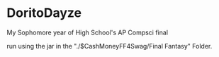 # DoritoDayze
My Sophomore year of High School's AP Compsci final

run using the jar in the "./$CashMoneyFF4Swag/Final Fantasy" Folder.

